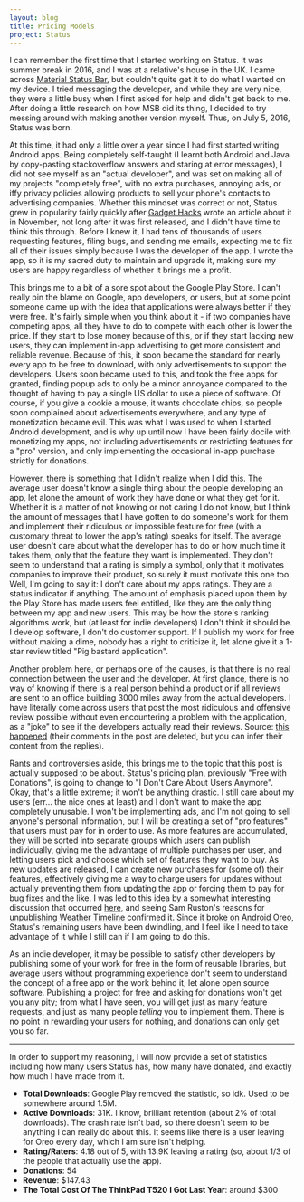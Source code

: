 ```yaml
---
layout: blog
title: Pricing Models
project: Status
---
```


I can remember the first time that I started working on Status. It was summer break in 2016, and I was at a relative's house in the UK. I came across [Material Status Bar](https://play.google.com/store/apps/details?id=com.treydev.msb), but couldn't quite get it to do what I wanted on my device. I tried messaging the developer, and while they are very nice, they were a little busy when I first asked for help and didn't get back to me. After doing a little research on how MSB did its thing, I decided to try messing around with making another version myself. Thus, on July 5, 2016, Status was born.

At this time, it had only a little over a year since I had first started writing Android apps. Being completely self-taught (I learnt both Android and Java by copy-pasting stackoverflow answers and staring at error messages), I did not see myself as an "actual developer", and was set on making all of my projects "completely free", with no extra purchases, annoying ads, or iffy privacy policies allowing products to sell your phone's contacts to advertising companies. Whether this mindset was correct or not, Status grew in popularity fairly quickly after [Gadget Hacks](https://android.gadgethacks.com/how-to/give-your-status-bar-stock-androids-material-design-icons-matching-colors-0172899/) wrote an article about it in November, not long after it was first released, and I didn't have time to think this through. Before I knew it, I had tens of thousands of users requesting features, filing bugs, and sending me emails, expecting me to fix all of their issues simply because I was the developer of the app. I wrote the app, so it is my sacred duty to maintain and upgrade it, making sure my users are happy regardless of whether it brings me a profit.

This brings me to a bit of a sore spot about the Google Play Store. I can't really pin the blame on Google, app developers, or users, but at some point someone came up with the idea that applications were always better if they were free. It's fairly simple when you think about it - if two companies have competing apps, all they have to do to compete with each other is lower the price. If they start to lose money because of this, or if they start lacking new users, they can implement in-app advertising to get more consistent and reliable revenue. Because of this, it soon became the standard for nearly every app to be free to download, with only advertisements to support the developers. Users soon became used to this, and took the free apps for granted, finding popup ads to only be a minor annoyance compared to the thought of having to pay a single US dollar to use a piece of software. Of course, if you give a cookie a mouse, it wants chocolate chips, so people soon complained about advertisements everywhere, and any type of monetization became evil. This was what I was used to when I started Android development, and is why up until now I have been fairly docile with monetizing my apps, not including advertisements or restricting features for a "pro" version, and only implementing the occasional in-app purchase strictly for donations.

However, there is something that I didn't realize when I did this. The average user doesn't know a single thing about the people developing an app, let alone the amount of work they have done or what they get for it. Whether it is a matter of not knowing or not caring I do not know, but I think the amount of messages that I have gotten to do someone's work for them and implement their ridiculous or impossible feature for free (with a customary threat to lower the app's rating) speaks for itself. The average user doesn't care about what the developer has to do or how much time it takes them, only that the feature they want is implemented. They don't seem to understand that a rating is simply a symbol, only that it motivates companies to improve their product, so surely it must motivate this one too. Well, I'm going to say it: I don't care about my apps ratings. They are a status indicator if anything. The amount of emphasis placed upon them by the Play Store has made users feel entitled, like they are the only thing between my app and new users. This may be how the store's ranking algorithms work, but (at least for indie developers) I don't think it should be. I develop software, I don't do customer support. If I publish my work for free without making a dime, nobody has a right to criticize it, let alone give it a 1-star review titled "Pig bastard application".

Another problem here, or perhaps one of the causes, is that there is no real connection between the user and the developer. At first glance, there is no way of knowing if there is a real person behind a product or if all reviews are sent to an office building 3000 miles away from the actual developers. I have literally come across users that post the most ridiculous and offensive review possible without even encountering a problem with the application, as a "joke" to see if the developers actually read their reviews. Source: [this happened](https://plus.google.com/+JamesFennJAFFA2157/posts/QRSPzmVSMQD) (their comments in the post are deleted, but you can infer their content from the replies).

Rants and controversies aside, this brings me to the topic that this post is actually supposed to be about. Status's pricing plan, previously "Free with Donations", is going to change to "I Don't Care About Users Anymore". Okay, that's a little extreme; it won't be anything drastic. I still care about my users (err... the nice ones at least) and I don't want to make the app completely unusable. I won't be implementing ads, and I'm not going to sell anyone's personal information, but I will be creating a set of "pro features" that users must pay for in order to use. As more features are accumulated, they will be sorted into separate groups which users can publish individually, giving me the advantage of multiple purchases per user, and letting users pick and choose which set of features they want to buy. As new updates are released, I can create new purchases for (some of) their features, effectively giving me a way to charge users for updates without actually preventing them from updating the app or forcing them to pay for bug fixes and the like. I was led to this idea by a somewhat interesting discussion that occurred [here](https://www.reddit.com/r/Android/comments/9gl5gu/weather_timeline_unpublished_from_play_store/e6508hp/), and seeing Sam Ruston's reasons for [unpublishing Weather Timeline](https://weathertimeline.com/statement.html) confirmed it. Since [it broke on Android Oreo](https://www.androidpolice.com/2017/04/10/android-o-feature-spotlight-apps-can-no-longer-draw-top-system-ui/), Status's remaining users have been dwindling, and I feel like I need to take advantage of it while I still can if I am going to do this.

As an indie developer, it may be possible to satisfy other developers by publishing some of your work for free in the form of reusable libraries, but average users without programming experience don't seem to understand the concept of a free app or the work behind it, let alone open source software. Publishing a project for free and asking for donations won't get you any pity; from what I have seen, you will get just as many feature requests, and just as many people *telling* you to implement them. There is no point in rewarding your users for nothing, and donations can only get you so far.

---

In order to support my reasoning, I will now provide a set of statistics including how many users Status has, how many have donated, and exactly how much I have made from it.

- **Total Downloads**: Google Play removed the statistic, so idk. Used to be somewhere around 1.5M.
- **Active Downloads**: 31K. I know, brilliant retention (about 2% of total downloads). The crash rate isn't bad, so there doesn't seem to be anything I can really do about this. It seems like there is a user leaving for Oreo every day, which I am sure isn't helping.
- **Rating/Raters**: 4.18 out of 5, with 13.9K leaving a rating (so, about 1/3 of the people that actually use the app).
- **Donations**: 54
- **Revenue**: $147.43
- **The Total Cost Of The ThinkPad T520 I Got Last Year**: around $300
